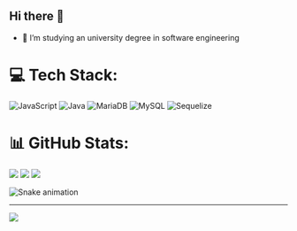 ## Hi there 👋
- 🔭 I’m studying an university degree in software engineering
<!--
**dlozaco/dlozaco** is a ✨ _special_ ✨ repository because its `README.md` (this file) appears on your GitHub profile.

Here are some ideas to get you started:

- 🔭 I’m currently working on ... 
- 🌱 I’m currently learning ...
- 👯 I’m looking to collaborate on ...
- 🤔 I’m looking for help with ...
- 💬 Ask me about ...
- 📫 How to reach me: ...
- 😄 Pronouns: ...
- ⚡ Fun fact: ...
-->

# 💻 Tech Stack:
![JavaScript](https://img.shields.io/badge/javascript-%23323330.svg?style=for-the-badge&logo=javascript&logoColor=%23F7DF1E) ![Java](https://img.shields.io/badge/java-%23ED8B00.svg?style=for-the-badge&logo=openjdk&logoColor=white) ![MariaDB](https://img.shields.io/badge/MariaDB-003545?style=for-the-badge&logo=mariadb&logoColor=white) ![MySQL](https://img.shields.io/badge/mysql-4479A1.svg?style=for-the-badge&logo=mysql&logoColor=white) ![Sequelize](https://img.shields.io/badge/Sequelize-52B0E7?style=for-the-badge&logo=Sequelize&logoColor=white)
# 📊 GitHub Stats:
![](https://github-readme-stats.vercel.app/api?username=dlozaco&theme=catppuccin_mocha&hide_border=false&include_all_commits=false&count_private=false) ![](https://github-readme-stats.vercel.app/api/top-langs/?username=dlozaco&theme=catppuccin_mocha&hide_border=false&include_all_commits=false&count_private=false&layout=compact)
![](https://nirzak-streak-stats.vercel.app/?user=dlozaco&theme=catppuccin_mocha&hide_border=false)


<img src="https://raw.githubusercontent.com/dlozaco/dlozaco/output/snake.svg" alt="Snake animation" />

---
[![](https://visitcount.itsvg.in/api?id=dlozaco&icon=0&color=0)](https://visitcount.itsvg.in)

<!-- Proudly created with GPRM ( https://gprm.itsvg.in ) -->
